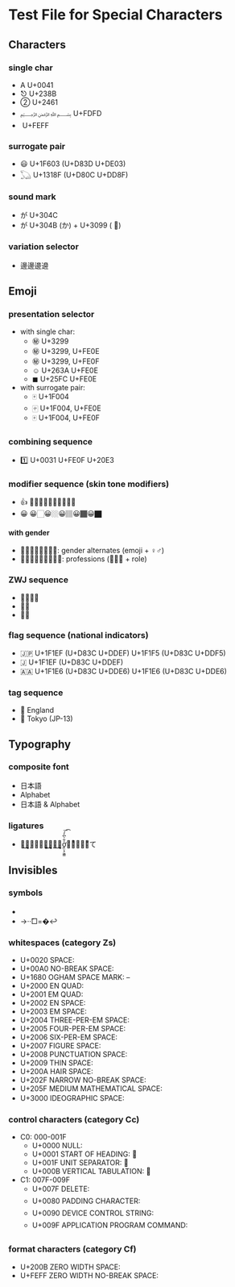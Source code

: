 Test File for Special Characters
================================

## Characters

### single char

- A U+0041
- ⎋ U+238B
- ② U+2461
- ﷽ U+FDFD
- ﻿ U+FEFF


### surrogate pair

- 😃 U+1F603 (U+D83D U+DE03)
- 𓆏 U+1318F (U+D80C U+DD8F)


### sound mark

- が U+304C
- が U+304B (か) + U+3099 ( ゙)


### variation selector

- 邊邊󠄀邊󠄁邊󠄂



## Emoji

### presentation selector

- with single char:
    - ㊙ U+3299
    - ㊙︎ U+3299, U+FE0E
    - ㊙️ U+3299, U+FE0F
    - ☺︎ U+263A U+FE0E
    - ◼︎ U+25FC U+FE0E
- with surrogate pair:
    - 🀄 U+1F004
    - 🀄︎ U+1F004, U+FE0E
    - 🀄️ U+1F004, U+FE0F


### combining sequence

- 1️⃣ U+0031 U+FE0F U+20E3


### modifier sequence (skin tone modifiers)

- 👍 👍🏻👍🏼👍🏽👍🏾👍🏿
- 😀 😀🏻😀🏼😀🏽😀🏾😀🏿

#### with gender

- 🧜🏻🧜🏻‍♀️🧜🏻‍♂️: gender alternates (emoji + ♀♂)
- 🧑🏻‍💻👩🏻‍💻👨🏻‍💻: professions (🧑👩👨 + role)


### ZWJ sequence

- 👨‍👨‍👧‍👦
- 🕵️‍♀️
- 🏴‍☠️


### flag sequence (national indicators)

- 🇯🇵 U+1F1EF (U+D83C U+DDEF)  U+1F1F5 (U+D83C U+DDF5)
- 🇯 U+1F1EF (U+D83C U+DDEF)
- 🇦🇦 U+1F1E6 (U+D83C U+DDE6)  U+1F1E6 (U+D83C U+DDE6)


### tag sequence

- 🏴󠁧󠁢󠁥󠁮󠁧󠁿 England
- 🏴󠁪󠁰󠀱󠀳󠁿 Tokyo (JP-13)



## Typography

### composite font

- 日本語
- Alphabet
- 日本語 & Alphabet


### ligatures

- た͜͜͏̘̣͔͙͎͎̘̜̫̗͍͚͓͜͜͏̘̣͔͙͎͎す͜͜͏̘̣͔͙͎͎ơ̟̤̖̗͖͇̍͋̀͆̓́͞͡け̜ͪ̅̍̅͂͊て




## Invisibles

### symbols

- 	  　  
- →··̂□=�↩


### whitespaces (category Zs)

- U+0020 SPACE:  
- U+00A0 NO-BREAK SPACE:  
- U+1680 OGHAM SPACE MARK:  
- U+2000 EN QUAD:  
- U+2001 EM QUAD:  
- U+2002 EN SPACE:  
- U+2003 EM SPACE:  
- U+2004 THREE-PER-EM SPACE:  
- U+2005 FOUR-PER-EM SPACE:  
- U+2006 SIX-PER-EM SPACE:  
- U+2007 FIGURE SPACE:  
- U+2008 PUNCTUATION SPACE:  
- U+2009 THIN SPACE:  
- U+200A HAIR SPACE:  
- U+202F NARROW NO-BREAK SPACE:  
- U+205F MEDIUM MATHEMATICAL SPACE:  
- U+3000 IDEOGRAPHIC SPACE: 　


### control characters (category Cc)

- C0: 000-001F
    - U+0000 NULL:  
    - U+0001 START OF HEADING: 
    - U+001F UNIT SEPARATOR: 
    - U+000B VERTICAL TABULATION: 
- C1: 007F-009F
    - U+007F DELETE: 
    - U+0080 PADDING CHARACTER: 
    - U+0090 DEVICE CONTROL STRING: 
    - U+009F APPLICATION PROGRAM COMMAND: 


### format characters (category Cf)

- U+200B ZERO WIDTH SPACE: ​
- U+FEFF ZERO WIDTH NO-BREAK SPACE: ﻿
